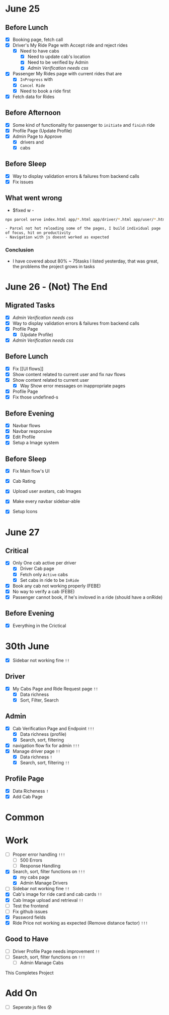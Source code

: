 # June 25
## Before Lunch
- [x] Booking page, fetch call
- [x] Driver's My Ride Page with Accept ride and reject rides
	- [x] Need to have cabs
		- [x] Need to update cab's location
		- [x] Need to be verified by Admin
		- [x] *Admin Verification needs css*
- [x] Passenger My Rides page with current rides that are 
	- [x] `InProgress` with
	- [x] `Cancel Ride`
	- [x] Need to book a ride first
- [x] Fetch data for Rides
## Before Afternoon
- [x] Some kind of functionality for passenger to `initiate` and `finish` ride
- [x] Profile Page (Update Profile)
- [x] Admin Page to Approve
	- [x] drivers and
	- [x] cabs
## Before Sleep
- [x] Way to display validation errors & failures from backend calls 
- [x] Fix issues

## What went wrong
- $fixed w - 

```bash
npx parcel serve index.html app/*.html app/driver/*.html app/user/*.html app/admin/*.html
```

	- Parcel not hot reloading some of the pages, I build individual page of focus, hit on productivity
	- Navigation with js doesnt worked as expected
### Conclusion
- I have covered about 80% ~ 75tasks I listed yesterday, that was great, the problems the project grows in tasks
# June 26 - (Not) The End
## Migrated Tasks
- [x] *Admin Verification needs css*
- [x] Way to display validation errors & failures from backend calls 
- [x] Profile Page
	- [x] (Update Profile)
- [x] *Admin Verification needs css*
## Before Lunch
- [x] Fix [[UI flows]]
- [x] Show content related to current user and fix nav flows
- [x] Show content related to current user
	- [x] Way Show error messages on inappropriate pages
- [x] Profile Page
- [x] Fix those undefined-s

## Before Evening
- [x] Navbar flows
- [x] Navbar responsive
- [x] Edit Profile
- [x] Setup a Image system
## Before Sleep
- [x] Fix Main flow's UI
- [x] Cab Rating
- [x] Upload user avatars, cab Images
- [x] Make every navbar sidebar-able
- [x] Setup Icons



# June 27
## Critical 
- [x] Only One cab active per driver
	- [x] Driver Cab page
	- [x] Fetch only `Active` cabs
	- [x] Set cabs in ride to be `InRide`
- [x] Book any cab not working properly (FEBE)
- [x] No way to verify a cab (FEBE)
- [x] Passenger cannot book, if he's invloved in a ride (should have a onRide)

## Before Evening
- [x] Everything in the Crictical

# 30th June
- [x] Sidebar not working fine `!!`
## Driver
- [x] My Cabs Page and Ride Request page `!!`
	- [x] Data richness 
	- [x] Sort, Filter, Search

## Admin
- [x] Cab Verification Page and Endpoint `!!!`
	- [x] Data richness (profile)
	- [x] Search, sort, filtering
- [x] navigation flow fix for admin `!!!` 
- [x] Manage driver page `!!` 
	- [x] Data richness `!`
	- [x] Search, sort, filtering `!!`
## Profile Page
- [x] Data Richeness `!`
- [x] Add Cab Page 

# Common
# Work
- [ ] Proper error handling `!!!` 
	- [ ] 500 Errors
	- [ ] Response Handling
- [x] Search, sort, filter functions on `!!!`
	- [x] my cabs page
	- [x] Admin Manage Drivers
- [ ] Sidebar not working fine `!!`
- [x] Cab's image for ride card and cab cards `!!`
- [x] Cab Image upload and retrieval `!!`
- [ ] Test the frontend
- [ ] Fix github issues
- [x] Password fields
- [x] Ride Price not working as expected (Remove distance factor) `!!!`

## Good to Have
- [ ] Driver Profile Page needs improvement `!!`
- [ ] Search, sort, filter functions on `!!!`
	- [ ] Admin Manage Cabs

This Completes Project

# Add On
- [ ] Seperate js files 😰